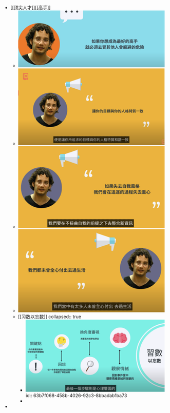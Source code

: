 - [[顶尖人才]][[高手]]
	- ![image.png](../assets/image_1672998596336_0.png)
	- ![image.png](../assets/image_1672998869650_0.png)
	- ![image.png](../assets/image_1672998890173_0.png)
	- ![image.png](../assets/image_1672998925544_0.png)
	- [[习数以忘数]]
	  collapsed:: true
		- ![image.png](../assets/image_1672999039245_0.png)
		  id:: 63b7f068-458b-4026-92c3-8bbadab1ba73
		-
-